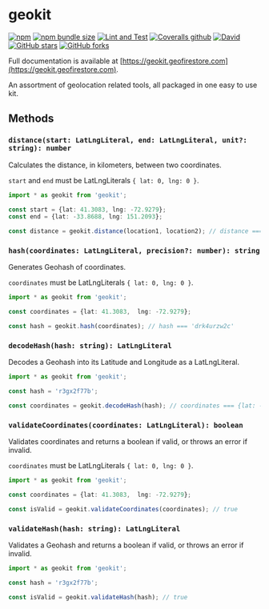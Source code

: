 # geokit

[![npm](https://img.shields.io/npm/v/geokit)](https://www.npmjs.com/package/geokit) [![npm bundle size](https://img.shields.io/bundlephobia/minzip/geokit)](https://bundlephobia.com/result?p=geokit) [![Lint and Test](https://github.com/MichaelSolati/geokit/workflows/Lint%20and%20Test/badge.svg?branch=master)](https://github.com/MichaelSolati/geokit/actions?query=workflow%3A%22Lint+and+Test%22) [![Coveralls github](https://img.shields.io/coveralls/github/MichaelSolati/geokit)](https://coveralls.io/github/MichaelSolati/geokit) [![David](https://img.shields.io/david/michaelsolati/geokit)](https://david-dm.org/michaelsolati/geokit) [![GitHub stars](https://img.shields.io/github/stars/MichaelSolati/geokit)](https://github.com/MichaelSolati/geokit/stargazers) [![GitHub forks](https://img.shields.io/github/forks/MichaelSolati/geokit)](https://github.com/MichaelSolati/geokit/network/members)

Full documentation is available at [https://geokit.geofirestore.com](https://geokit.geofirestore.com).

An assortment of geolocation related tools, all packaged in one easy to use kit.

## Methods

### `distance(start: LatLngLiteral, end: LatLngLiteral, unit?: string): number`

Calculates the distance, in kilometers, between two coordinates.

`start` and `end` must be LatLngLiterals `{ lat: 0, lng: 0 }`.

```TypeScript
import * as geokit from 'geokit';

const start = {lat: 41.3083, lng: -72.9279};
const end = {lat: -33.8688, lng: 151.2093};

const distance = geokit.distance(location1, location2); // distance === 16082.811206563834
```

### `hash(coordinates: LatLngLiteral, precision?: number): string`

Generates Geohash of coordinates.

`coordinates` must be LatLngLiterals `{ lat: 0, lng: 0 }`.

```TypeScript
import * as geokit from 'geokit';

const coordinates = {lat: 41.3083,  lng: -72.9279};

const hash = geokit.hash(coordinates); // hash === 'drk4urzw2c'
```

### `decodeHash(hash: string): LatLngLiteral`

Decodes a Geohash into its Latitude and Longitude as a LatLngLiteral.

```TypeScript
import * as geokit from 'geokit';

const hash = 'r3gx2f77b';

const coordinates = geokit.decodeHash(hash); // coordinates === {lat: -33.86881113052368,  lng: 151.2093186378479}
```

### `validateCoordinates(coordinates: LatLngLiteral): boolean`

Validates coordinates and returns a boolean if valid, or throws an error if invalid.

`coordinates` must be LatLngLiterals `{ lat: 0, lng: 0 }`.

```TypeScript
import * as geokit from 'geokit';

const coordinates = {lat: 41.3083,  lng: -72.9279};

const isValid = geokit.validateCoordinates(coordinates); // true
```

### `validateHash(hash: string): LatLngLiteral`

Validates a Geohash and returns a boolean if valid, or throws an error if invalid.

```TypeScript
import * as geokit from 'geokit';

const hash = 'r3gx2f77b';

const isValid = geokit.validateHash(hash); // true
```
